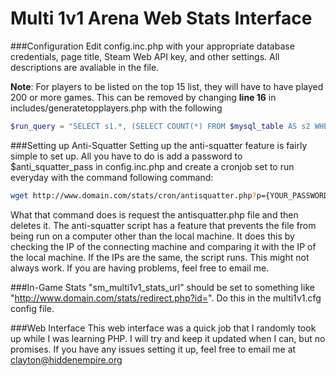 Multi 1v1 Arena Web Stats Interface
=======================================

###Configuration
Edit config.inc.php with your appropriate database credentials, page title, Steam Web API key, and other settings. All descriptions are avaliable in the file.

**Note**: For players to be listed on the top 15 list, they will have to have played 200 or more games. This can be removed by changing **line 16** in includes/generatetopplayers.php with the following

```php
$run_query = "SELECT s1.*, (SELECT COUNT(*) FROM $mysql_table AS s2 WHERE s2.rating > s1.rating AND s2.wins+s2.losses)+1 AS rank FROM $mysql_table AS s1 WHERE s1.wins+s1.losses ORDER BY rating DESC LIMIT 0, 15";
```

###Setting up Anti-Squatter
Setting up the anti-squatter feature is fairly simple to set up.
All you have to do is add a password to $anti_squatter_pass in config.inc.php and create a cronjob set to run everyday with the command following command:
```bash
wget http://www.domain.com/stats/cron/antisquatter.php?p={YOUR_PASSWORD} && rm -rf antisquatter.php
```
What that command does is request the antisquatter.php file and then deletes it.
The anti-squatter script has a feature that prevents the file from being run on a computer other than the local machine. It does this by checking the IP of the connecting machine and comparing it with the IP of the local machine. If the IPs are the same, the script runs. This might not always work. If you are having problems, feel free to email me.

###In-Game Stats
"sm_multi1v1_stats_url" should be set to something like "http://www.domain.com/stats/redirect.php?id=". Do this in the multi1v1.cfg config file.

###Web Interface
This web interface was a quick job that I randomly took up while I was learning PHP. I will try and keep it updated when I can, but no promises. If you have any issues setting it up, feel free to email me at clayton@hiddenempire.org
